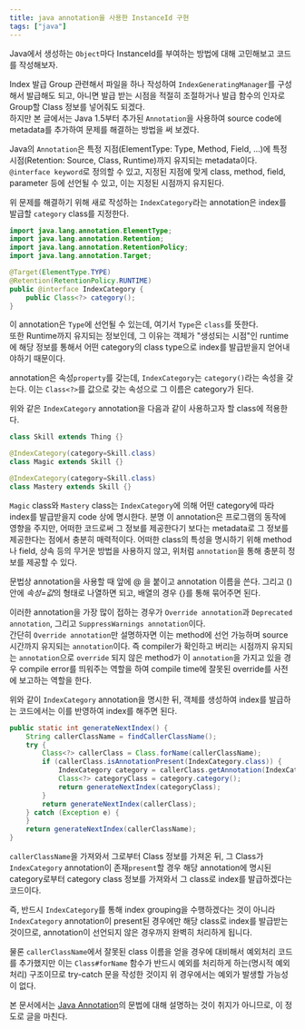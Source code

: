 ```yaml
---
title: java annotation을 사용한 InstanceId 구현
tags: ["java"]
---
```


Java에서 생성하는 `Object`마다 InstanceId를 부여하는 방법에 대해 고민해보고 코드를 작성해보자.

Index 발급 Group 관련해서 파일을 하나 작성하여 `IndexGeneratingManager`를 구성해서 발급해도 되고, 아니면 발급 받는 시점을 적절히 조절하거나 발급 함수의 인자로 Group할 Class 정보를 넣어줘도 되겠다.  
하지만 본 글에서는 Java 1.5부터 추가된 `Annotation`을 사용하여 source code에 metadata를 추가하여 문제를 해결하는 방법을 써 보겠다.

Java의 `Annotation`은 특정 지점(ElementType: Type, Method, Field, ...)에 특정 시점(Retention: Source, Class, Runtime)까지 유지되는 metadata이다.  
`@interface keyword`로 정의할 수 있고, 지정된 지점에 맞게 class, method, field, parameter 등에 선언될 수 있고, 이는 지정된 시점까지 유지된다.

위 문제를 해결하기 위해 새로 작성하는 `IndexCategory`라는 annotation은 index를 발급할 `category` class를 지정한다.

```java
import java.lang.annotation.ElementType;
import java.lang.annotation.Retention;
import java.lang.annotation.RetentionPolicy;
import java.lang.annotation.Target;

@Target(ElementType.TYPE)
@Retention(RetentionPolicy.RUNTIME)
public @interface IndexCategory {
    public Class<?> category();
}
```

이 annotation은 `Type`에 선언될 수 있는데, 여기서 `Type`은 `class`를 뜻한다.  
또한 Runtime까지 유지되는 정보인데, 그 이유는 객체가 "생성되는 시점"인 runtime에 해당 정보를 통해서 어떤 category의 class type으로 index를 발급받을지 얻어내야하기 때문이다.

annotation은 속성`property`를 갖는데, `IndexCategory`는 `category()`라는 속성을 갖는다. 이는 `Class<?>`를 값으로 갖는 속성으로 그 이름은 category가 된다.

위와 같은 `IndexCategory` annotation을 다음과 같이 사용하고자 할 class에 적용한다.

```java
class Skill extends Thing {}

@IndexCategory(category=Skill.class)
class Magic extends Skill {}

@IndexCategory(category=Skill.class)
class Mastery extends Skill {}
```

`Magic` class와 `Mastery` class는 `IndexCategory`에 의해 어떤 category에 따라 index를 발급받을지 code 상에 명시한다.
분명 이 annotation은 프로그램의 동작에 영향을 주지만, 어떠한 코드로써 그 정보를 제공한다기 보다는 metadata로 그 정보를 제공한다는 점에서 충분히 매력적이다. 어떠한 class의 특성을 명시하기 위해 method나 field, 상속 등의 무거운 방법을 사용하지 않고, 위처럼 `annotation`을 통해 충분히 정보를 제공할 수 있다.

문법상 annotation을 사용할 때 앞에 @ 을 붙이고 annotation 이름을 쓴다. 그리고 () 안에 *속성=값*의 형태로 나열하면 되고, 배열의 경우 {}를 통해 묶어주면 된다.

이러한 annotation을 가장 많이 접하는 경우가 `Override annotation`과 `Deprecated annotation`, 그리고 `SuppressWarnings annotation`이다.  
간단히 `Override annotation`만 설명하자면 이는 method에 선언 가능하며 source 시간까지 유지되는 `annotation`이다. 즉 compiler가 확인하고 버리는 시점까지 유지되는 `annotation`으로 `override` 되지 않은 method가 이 `annotation`을 가지고 있을 경우 compile error를 띄워주는 역할을 하여 compile time에 잘못된 override를 사전에 보고하는 역할을 한다.

위와 같이 `IndexCategory` annotation을 명시한 뒤, 객체를 생성하여 index를 발급하는 코드에서는 이를 반영하여 index를 해주면 된다.

```java
public static int generateNextIndex() {
    String callerClassName = findCallerClassName();
    try {
        Class<?> callerClass = Class.forName(callerClassName);
        if (callerClass.isAnnotationPresent(IndexCategory.class)) {
            IndexCategory category = callerClass.getAnnotation(IndexCategory.class);
            Class<?> categoryClass = category.category();
            return generateNextIndex(categoryClass);
        }
        return generateNextIndex(callerClass);
    } catch (Exception e) {
    }
    return generateNextIndex(callerClassName);
}
```

`callerClassName`을 가져와서 그로부터 Class 정보를 가져온 뒤, 그 Class가 `IndexCategory` annotation이 존재`present`할 경우 해당 annotation에 명시된 category로부터 category class 정보를 가져와서 그 class로 index를 발급하겠다는 코드이다.

즉, 반드시 `IndexCategory`를 통해 index grouping을 수행하겠다는 것이 아니라 `IndexCategory` annotation이 present된 경우에만 해당 class로 index를 발급받는 것이므로, annotation이 선언되지 않은 경우까지 완벽히 처리하게 됩니다.

물론 `callerClassName`에서 잘못된 class 이름을 얻을 경우에 대비해서 예외처리 코드를 추가했지만 이는 `Class#forName` 함수가 반드시 예외를 처리하게 하는(명시적 예외처리) 구조이므로 try-catch 문을 작성한 것이지 위 경우에서는 예외가 발생할 가능성이 없다.

본 문서에서는 [Java Annotation](https://en.wikipedia.org/wiki/Annotation#Java_annotations)의 문법에 대해 설명하는 것이 취지가 아니므로, 이 정도로 글을 마친다.
